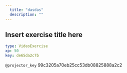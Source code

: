 ```yaml
---
  title: "dasdas"
  description: ""
---
```


## Insert exercise title here

```yaml
type: VideoExercise 
xp: 50 
key: de65da2c7b   
```

`@projector_key`
99c3205a70eb25cc53db08825888a2c2
